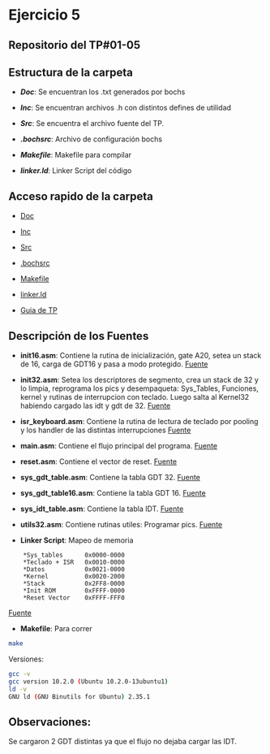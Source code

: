 # Ejercicio 5

## Repositorio del TP#01-05

## Estructura de la carpeta

* ***Doc***: Se encuentran los .txt generados por bochs

* ***Inc***: Se encuentran archivos .h con distintos defines de utilidad

* ***Src***: Se encuentra el archivo fuente del TP.

* ***.bochsrc***: Archivo de configuración bochs

* ***Makefile***: Makefile para compilar

* ***linker.ld***: Linker Script del código


## Acceso rapido de la carpeta

* [Doc](/GuiaTP_01/ej_05_v2/doc/)

* [Inc](/GuiaTP_01/ej_05_v2/inc/)

* [Src](/GuiaTP_01/ej_05_v2/src/)

* [.bochsrc](.bochsrc)

* [Makefile](Makefile)

* [linker.ld](linker.ld)

* [Guia de TP](http://wiki.electron.frba.utn.edu.ar/lib/exe/fetch.php?media=td3:gtp_td3_2021_1_v1_1.pdf)

## Descripción de los Fuentes

* **init16.asm**: Contiene la rutina de inicialización, gate A20, setea un stack de 16, carga de GDT16 y pasa a modo protegido. [Fuente](src/init16.asm)

* **init32.asm**: Setea los descriptores de segmento, crea un stack de 32 y lo limpia, reprograma los pics y desempaqueta: Sys_Tables, Funciones, kernel y rutinas de interrupcion con teclado. Luego salta al Kernel32 habiendo cargado las idt y gdt de 32. [Fuente](src/init32.asm)

* **isr_keyboard.asm**: Contiene la rutina de lectura de teclado por pooling y los handler de las distintas interrupciones [Fuente](src/isr_keyboard.asm)

* **main.asm**: Contiene el flujo principal del programa. [Fuente](src/main.asm)

* **reset.asm**: Contiene el vector de reset. [Fuente](src/reset.asm) 

* **sys_gdt_table.asm**: Contiene la tabla GDT 32. [Fuente](src/sys_gdt_table.asm)

* **sys_gdt_table16.asm**: Contiene la tabla GDT 16.
[Fuente](src/sys_gdt_table16.asm)

* **sys_idt_table.asm**: Contiene la tabla IDT.
[Fuente](src/sys_idt_table.asm)

* **utils32.asm**: Contiene rutinas utiles: Programar pics. 
[Fuente](src/utils32.asm)

* **Linker Script**: Mapeo de memoria

```ld
    *Sys_tables      0x0000-0000
    *Teclado + ISR   0x0010-0000
    *Datos           0x0021-0000
    *Kernel          0x0020-2000
    *Stack           0x2FF8-0000
    *Init ROM        0xFFFF-0000
    *Reset Vector    0xFFFF-FFF0 
```
[Fuente](/linker.ld)

* **Makefile**: Para correr
```sh
make
```
Versiones:
```sh
gcc -v
gcc version 10.2.0 (Ubuntu 10.2.0-13ubuntu1) 
ld -v
GNU ld (GNU Binutils for Ubuntu) 2.35.1
```

## Observaciones:
Se cargaron 2 GDT distintas ya que el flujo no dejaba cargar las IDT.
